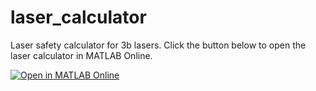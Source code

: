 # laser_calculator
Laser safety calculator for 3b lasers.
Click the button below to open the laser calculator in MATLAB Online.


[![Open in MATLAB Online](https://www.mathworks.com/images/responsive/global/open-in-matlab-online.svg)](https://matlab.mathworks.com/open/github/v1?repo=SWC-Advanced-Microscopy/laser_calculator&file=laserCalculationsCW.mlx)
